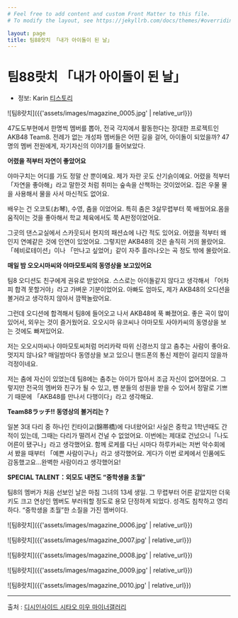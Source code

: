 ```yaml
---
# Feel free to add content and custom Front Matter to this file.
# To modify the layout, see https://jekyllrb.com/docs/themes/#overriding-theme-defaults

layout: page
title: 팀88랏치 「내가 아이돌이 된 날」
---
```


# 팀88랏치 「내가 아이돌이 된 날」

* 정보: Karin [티스토리](http://shimoaoki.tistory.com/634)

![팀8랏치]({{'assets/images/magazine_0005.jpg' | relative_url}})

47도도부현에서 한명씩 멤버를 뽑아, 전국 각지에서 활동한다는 장대한 프로젝트인 AKB48 Team8. 전례가 없는 개성파 멤버들은 어떤 길을 걸어, 아이돌이 되었을까?
47명의 멤버 전원에게, 자기자신의 이야기를 들어보았다.

**어렸을 적부터 자연이 좋았어요**

야마구치는 어디를 가도 정말 산 뿐이예요. 제가 자란 곳도 산기슭이예요. 어렸을 적부터 「자연을 좋아해」라고 말한것 처럼 취미는 숲속을 산책하는 것이었어요. 집은 우물 물을 사용해서 물을 사서 마신적도 없어요.

배우는 건  오코토(お琴), 수영, 춤을 이었어요. 특히 춤은 3살무렵부터 쭉 배웠어요.몸을 움직이는 것을 좋아해서 학교 체육에서도 쭉 A판정이었어요.

그곳의 댄스교실에서 스카웃되서 현지의 패션쇼에 나간 적도 있어요. 어렸을 적부터 왜인지 연예같은 것에 인연이 있었어요. 그렇지만 AKB48의 것은 솔직히 거의 몰랐어요. 「헤비로테이션」이나 「만나고 싶었어」같이 자주 흘러나오는 곡 정도 밖에 몰랐어요.

**매일 밤 오오시마씨와 야마모토씨의 동영상을 보고있어요**

팀8 오디션도 친구에게 권유로 받았어요. 스스로는 아이돌같지 않다고 생각해서 「어차피 합격 못할거야」라고 가벼운 기분이었어요. 아빠도 엄마도, 제가 AKB48의 오디션을 볼거라고 생각하지 않아서 깜짝놀랐어요.

그런데 오디션에 합격해서 팀8에 들어오고 나서 AKB48에 푹 빠졌어요. 좋은 곡이 많이 있어서, 외우는 것이 즐거웠어요. 오오시마 유코씨나 야마모토 사야카씨의 동영상을 보는 것에도 빠져있어요.

저는 오오시마씨나 야마모토씨처럼 머리카락 따위 신경쓰지 않고 춤추는 사람이 좋아요. 멋지지 않나요? 매일밤마다 동영상을 보고 있으니 핸드폰의 통신 제한이 걸리지 않을까 걱정이네요.

저는 춤에 자신이 있었는데 팀8에는 춤추는 아이가 많아서 조금 자신이 없어졌어요. 그렇지만 전국의 멤버와 친구가 될 수 있고, 팬 분들의 성원을 받을 수 있어서 정말로 기쁘기 때문에 「AKB48를 만나서 다행이다」라고 생각해요.

**Team88ラッチ!! 동영상의 볼거리는？**

일본 3대 다리 중 하나인 킨타이교(錦帯橋)에 다녀왔어요! 사실은 중학교 1학년때도 간적이 있는데, 그때는 다리가 떨려서 건널 수 없었어요. 이번에는 제대로 건넜으니「나도 어른이 됐구나」라고 생각했어요. 함께 로케를 다닌 시마다 하루카씨는 저번 악수회에서 봤을 때부터 「예쁜 사람이구나」라고 생각했어요. 게다가 이번 로케에서 인품에도 감동했고요…완벽한 사람이라고 생각했어요!

**SPECIAL TALENT：외모도 내면도 “중학생을 초월”**

팀8의 멤버가 처음 선보인 날은 마침 그녀의 13세 생일. 그 무렵부터 어른 같았지만 더욱 키도 크고 연상인 멤버도 부러워할 정도로 용모 단정하게 되었다. 성격도 침착하고 영리하다. “중학생을 초월”한 소질을 가진 멤버이다.

![팀8랏치]({{'assets/images/magazine_0006.jpg' | relative_url}})

![팀8랏치]({{'assets/images/magazine_0007.jpg' | relative_url}})

![팀8랏치]({{'assets/images/magazine_0008.jpg' | relative_url}})

![팀8랏치]({{'assets/images/magazine_0009.jpg' | relative_url}})

![팀8랏치]({{'assets/images/magazine_0010.jpg' | relative_url}})

---

출처 : [디시인사이드 시타오 미우 마이너갤러리](http://shitaomiu.com)

